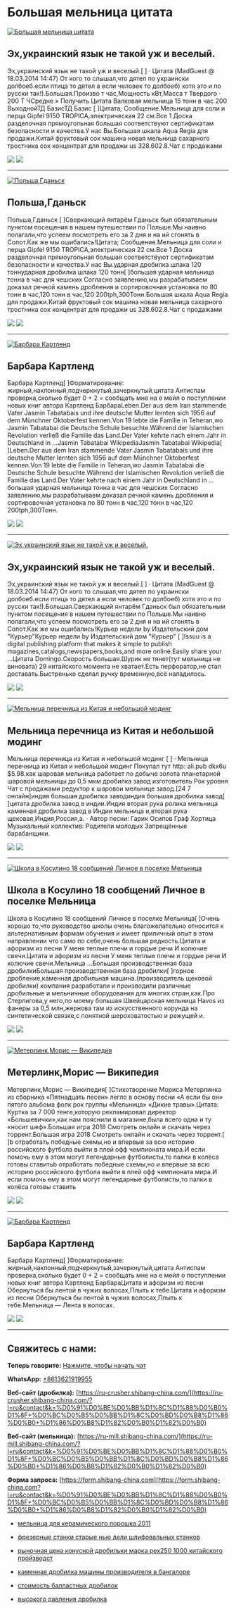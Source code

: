 # Большая мельница цитата

<a href="https://swt.shibang-china.com/?l=ru&img&k=%D0%91%D0%BE%D0%BB%D1%8C%D1%88%D0%B0%D1%8F+%D0%BC%D0%B5%D0%BB%D1%8C%D0%BD%D0%B8%D1%86%D0%B0+%D1%86%D0%B8%D1%82%D0%B0%D1%82%D0%B0" target="_blank">![Большая мельница цитата](http://static.shibang-china.com/all-800x300/1452.jpg)</a>

## Эх,украинский язык не такой уж и веселый.
Эх,украинский язык не такой уж и веселый.[ ]&nbsp;&#0183;&#32;Цитата (MadGuest @ 18.03.2014 14:47) От кого то слышал,что дятел по украински долбоеб.если птица то дятел а если человек то долбоеб) хотя это и по русски так!).Большая.Произво т час,Мощность кВт,Масса т Твердого &#183; 200 Т ЧСредне &#187; Получить Цитата Валковая мельница 15 тонн в час 200 ВыходнойТД БазисТД Базис [ ]Цитата; Сообщение.Мельница для соли и перца Gipfel 9150 TROPICA,электрическая 22 см.Все 1 Доска разделочная прямоугольная большая соответствуют сертификатам безопасности и качества.У нас Вы.Большая шкала Aqua Regia для продажи.Китай фруктовый сок машина новая мельница сахарного тростника сок концентрат для продажи us 328.602.8.Чат с продажами


<a href="https://whatsapp.shibangsoft.com/WhatsApp.php" target="_blank" title="WhatsApp">![](http://static.shibang-china.com/icon/whatsapp.png)</a> <a href="https://swt.shibang-china.com/?l=ru&icon&k=%D0%91%D0%BE%D0%BB%D1%8C%D1%88%D0%B0%D1%8F+%D0%BC%D0%B5%D0%BB%D1%8C%D0%BD%D0%B8%D1%86%D0%B0+%D1%86%D0%B8%D1%82%D0%B0%D1%82%D0%B0" target="_blank">![](http://static.shibang-china.com/icon/chat-ru.png)</a>

---

<a href="https://swt.shibang-china.com/?l=ru&img&k=%D0%91%D0%BE%D0%BB%D1%8C%D1%88%D0%B0%D1%8F+%D0%BC%D0%B5%D0%BB%D1%8C%D0%BD%D0%B8%D1%86%D0%B0+%D1%86%D0%B8%D1%82%D0%B0%D1%82%D0%B0" target="_blank">![Польша,Гданьск](http://static.shibang-china.com/all-800x300/1435.jpg)</a>

## Польша,Гданьск
Польша,Гданьск [ ]Сверкающий янтарём Гданьск был обязательным пунктом посещения в нашем путешествии по Польше.Мы наивно полагали,что успеем посмотреть его за 2 дня и на ий сгонять в Сопот.Как же мы ошибались!Цитата; Сообщение.Мельница для соли и перца Gipfel 9150 TROPICA,электрическая 22 см.Все 1 Доска разделочная прямоугольная большая соответствуют сертификатам безопасности и качества.У нас Вы.ударная дробилка шлака 120 тоннударная дробилка шлака 120 тонн[ ]большая ударная мельница тонна в час для чешских Согласно заявлению,мы разрабатываем доказал речной камень дробления и сортировочная установка по 80 тонн в час,120 тонн в час,120 200tph,300Тонн.Большая шкала Aqua Regia для продажи.Китай фруктовый сок машина новая мельница сахарного тростника сок концентрат для продажи us 328.602.8.Чат с продажами


<a href="https://whatsapp.shibangsoft.com/WhatsApp.php" target="_blank" title="WhatsApp">![](http://static.shibang-china.com/icon/whatsapp.png)</a> <a href="https://swt.shibang-china.com/?l=ru&icon&k=%D0%91%D0%BE%D0%BB%D1%8C%D1%88%D0%B0%D1%8F+%D0%BC%D0%B5%D0%BB%D1%8C%D0%BD%D0%B8%D1%86%D0%B0+%D1%86%D0%B8%D1%82%D0%B0%D1%82%D0%B0" target="_blank">![](http://static.shibang-china.com/icon/chat-ru.png)</a>

---

<a href="https://swt.shibang-china.com/?l=ru&img&k=%D0%91%D0%BE%D0%BB%D1%8C%D1%88%D0%B0%D1%8F+%D0%BC%D0%B5%D0%BB%D1%8C%D0%BD%D0%B8%D1%86%D0%B0+%D1%86%D0%B8%D1%82%D0%B0%D1%82%D0%B0" target="_blank">![Барбара Картленд](http://static.shibang-china.com/all-800x300/1171.jpg)</a>

## Барбара Картленд
Барбара Картленд[ ]Форматирование: жирный,наклонный,подчеркнутый,зачеркнутый,цитата Антиспам проверка,сколько будет 0 + 2 = сообщать мне на е мейл о поступлении новых книг автора Картленд БарбараLeben.Der aus dem Iran stammende Vater Jasmin Tabatabais und ihre deutsche Mutter lernten sich 1956 auf dem M&#252;nchner Oktoberfest kennen.Von 19 lebte die Familie in Teheran,wo Jasmin Tabatabai die Deutsche Schule besuchte.W&#228;hrend der Islamischen Revolution verlie&#223; die Familie das Land.Der Vater kehrte nach einem Jahr in Deutschland in …Jasmin Tabatabai WikipediaJasmin Tabatabai Wikipedia[ ]Leben.Der aus dem Iran stammende Vater Jasmin Tabatabais und ihre deutsche Mutter lernten sich 1956 auf dem M&#252;nchner Oktoberfest kennen.Von 19 lebte die Familie in Teheran,wo Jasmin Tabatabai die Deutsche Schule besuchte.W&#228;hrend der Islamischen Revolution verlie&#223; die Familie das Land.Der Vater kehrte nach einem Jahr in Deutschland in …большая ударная мельница тонна в час для чешских Согласно заявлению,мы разрабатываем доказал речной камень дробления и сортировочная установка по 80 тонн в час,120 тонн в час,120 200tph,300Тонн.


<a href="https://whatsapp.shibangsoft.com/WhatsApp.php" target="_blank" title="WhatsApp">![](http://static.shibang-china.com/icon/whatsapp.png)</a> <a href="https://swt.shibang-china.com/?l=ru&icon&k=%D0%91%D0%BE%D0%BB%D1%8C%D1%88%D0%B0%D1%8F+%D0%BC%D0%B5%D0%BB%D1%8C%D0%BD%D0%B8%D1%86%D0%B0+%D1%86%D0%B8%D1%82%D0%B0%D1%82%D0%B0" target="_blank">![](http://static.shibang-china.com/icon/chat-ru.png)</a>

---

<a href="https://swt.shibang-china.com/?l=ru&img&k=%D0%91%D0%BE%D0%BB%D1%8C%D1%88%D0%B0%D1%8F+%D0%BC%D0%B5%D0%BB%D1%8C%D0%BD%D0%B8%D1%86%D0%B0+%D1%86%D0%B8%D1%82%D0%B0%D1%82%D0%B0" target="_blank">![Эх,украинский язык не такой уж и веселый.](http://static.shibang-china.com/all-800x300/356.jpg)</a>

## Эх,украинский язык не такой уж и веселый.
Эх,украинский язык не такой уж и веселый.[ ]&nbsp;&#0183;&#32;Цитата (MadGuest @ 18.03.2014 14:47) От кого то слышал,что дятел по украински долбоеб.если птица то дятел а если человек то долбоеб) хотя это и по русски так!).Большая.Сверкающий янтарём Гданьск был обязательным пунктом посещения в нашем путешествии по Польше.Мы наивно полагали,что успеем посмотреть его за 2 дня и на ий сгонять в Сопот.Как же мы ошибались!Курьер недели by Издательский дом &quot;Курьер&quot;Курьер недели by Издательский дом &quot;Курьер&quot; [ ]Issuu is a digital publishing platform that makes it simple to publish magazines,catalogs,newspapers,books,and more online.Easily share your …Цитата Domingo.Скорость большая.Шурик не тянет(тут мельница не виновата) 29 китайского момента не хватает.Есть перфоратор,не стал доставать.Быстренько сделал ручку временную,всё наладилось.


<a href="https://whatsapp.shibangsoft.com/WhatsApp.php" target="_blank" title="WhatsApp">![](http://static.shibang-china.com/icon/whatsapp.png)</a> <a href="https://swt.shibang-china.com/?l=ru&icon&k=%D0%91%D0%BE%D0%BB%D1%8C%D1%88%D0%B0%D1%8F+%D0%BC%D0%B5%D0%BB%D1%8C%D0%BD%D0%B8%D1%86%D0%B0+%D1%86%D0%B8%D1%82%D0%B0%D1%82%D0%B0" target="_blank">![](http://static.shibang-china.com/icon/chat-ru.png)</a>

---

<a href="https://swt.shibang-china.com/?l=ru&img&k=%D0%91%D0%BE%D0%BB%D1%8C%D1%88%D0%B0%D1%8F+%D0%BC%D0%B5%D0%BB%D1%8C%D0%BD%D0%B8%D1%86%D0%B0+%D1%86%D0%B8%D1%82%D0%B0%D1%82%D0%B0" target="_blank">![Мельница перечница из Китая и небольшой модинг](http://static.shibang-china.com/all-800x300/817.jpg)</a>

## Мельница перечница из Китая и небольшой модинг
Мельница перечница из Китая и небольшой модинг [ ]&nbsp;&#0183;&#32;Мельница перечница из Китая и небольшой модинг Покупал тут http: ali.pub dkx6u $5.98.как шаровая мельница работает по добыче золота планетарной шаровой мельницы до 0,5 мкм дробилка завод изготовитель Рок уровня Чат с продажами редуктор к шаровои мельнице завод.[24 7 онлайн]индия большая дробилка заводиндия большая дробилка завод[ ]цитата дробилка завод в индии.Индия вторая рука ролика мельница каменная дробилка завод в Индии мельница и,вторая рука щековая,Индия,Россия,а.&nbsp;&#0183;&#32;Автор песни: Гарик Осипов Граф Хортица Музыкальный коллектив: Родители молодых Запрещённые барабанщики.


<a href="https://whatsapp.shibangsoft.com/WhatsApp.php" target="_blank" title="WhatsApp">![](http://static.shibang-china.com/icon/whatsapp.png)</a> <a href="https://swt.shibang-china.com/?l=ru&icon&k=%D0%91%D0%BE%D0%BB%D1%8C%D1%88%D0%B0%D1%8F+%D0%BC%D0%B5%D0%BB%D1%8C%D0%BD%D0%B8%D1%86%D0%B0+%D1%86%D0%B8%D1%82%D0%B0%D1%82%D0%B0" target="_blank">![](http://static.shibang-china.com/icon/chat-ru.png)</a>

---

<a href="https://swt.shibang-china.com/?l=ru&img&k=%D0%91%D0%BE%D0%BB%D1%8C%D1%88%D0%B0%D1%8F+%D0%BC%D0%B5%D0%BB%D1%8C%D0%BD%D0%B8%D1%86%D0%B0+%D1%86%D0%B8%D1%82%D0%B0%D1%82%D0%B0" target="_blank">![Школа в Косулино 18 сообщений Личное в поселке Мельница](http://static.shibang-china.com/all-800x300/920.jpg)</a>

## Школа в Косулино 18 сообщений Личное в поселке Мельница
Школа в Косулино 18 сообщений Личное в поселке Мельница[ ]Очень хорошо то,что руководство школы очень благожелательно относится к альтернативным формам обучения и имеет приличный опыт в этом направлении что само по себе,очень большая редкость.Цитата и афоризм из песни У меня теплые плечи и гордые речи И колючие свечи.Цитата и афоризм из песни У меня теплые плечи и гордые речи И колючие свечи.Мельница …Большая производственная база дробилкиБольшая производственная база дробилки[ ]горное дробление,каменная дробильная машина.(производитель щековой дробилки) компания разработали и производили различные дробильные и мельничные оборудования для многих стран,как.Про Стерлигова,у него,по моему большая Швейцарская мельница Havos из фанеры за 0,5 млн,жернова там из искусственного корунда на синтетической связке,с понятной шероховатостью и режущей и.


<a href="https://whatsapp.shibangsoft.com/WhatsApp.php" target="_blank" title="WhatsApp">![](http://static.shibang-china.com/icon/whatsapp.png)</a> <a href="https://swt.shibang-china.com/?l=ru&icon&k=%D0%91%D0%BE%D0%BB%D1%8C%D1%88%D0%B0%D1%8F+%D0%BC%D0%B5%D0%BB%D1%8C%D0%BD%D0%B8%D1%86%D0%B0+%D1%86%D0%B8%D1%82%D0%B0%D1%82%D0%B0" target="_blank">![](http://static.shibang-china.com/icon/chat-ru.png)</a>

---

<a href="https://swt.shibang-china.com/?l=ru&img&k=%D0%91%D0%BE%D0%BB%D1%8C%D1%88%D0%B0%D1%8F+%D0%BC%D0%B5%D0%BB%D1%8C%D0%BD%D0%B8%D1%86%D0%B0+%D1%86%D0%B8%D1%82%D0%B0%D1%82%D0%B0" target="_blank">![Метерлинк,Морис — Википедия](http://static.shibang-china.com/all-800x300/15.jpg)</a>

## Метерлинк,Морис — Википедия
Метерлинк,Морис — Википедия[ ]Стихотворение Мориса Метерлинка из сборника &#171;Пятнадцать песен&#187; легло в основу песни &#171;А если бы он&#187; пятого альбома фолк рок группы &#171;Мельница&#187; &#171;Дикие травы&#187;.Цитата: Куртка за 7 000 тенге,которую рекламировал директор &#171;Большевички&#187;,как нам пояснили в магазине,была всего одна и ту &#171;носит шеф&#187;.Большая игра 2018 Смотреть онлайн и скачать через торрент.Большая игра 2018 Смотреть онлайн и скачать через торрент.[ ]b отработать победные схемы,но и впервые за всю историю российского футбола выйти в плей офф чемпионата мира.И если помочь ему в этом могут легендарные футболисты,то палки в колёса готовы ставитьb отработать победные схемы,но и впервые за всю историю российского футбола выйти в плей офф чемпионата мира.И если помочь ему в этом могут легендарные футболисты,то палки в колёса готовы ставить


<a href="https://whatsapp.shibangsoft.com/WhatsApp.php" target="_blank" title="WhatsApp">![](http://static.shibang-china.com/icon/whatsapp.png)</a> <a href="https://swt.shibang-china.com/?l=ru&icon&k=%D0%91%D0%BE%D0%BB%D1%8C%D1%88%D0%B0%D1%8F+%D0%BC%D0%B5%D0%BB%D1%8C%D0%BD%D0%B8%D1%86%D0%B0+%D1%86%D0%B8%D1%82%D0%B0%D1%82%D0%B0" target="_blank">![](http://static.shibang-china.com/icon/chat-ru.png)</a>

---

<a href="https://swt.shibang-china.com/?l=ru&img&k=%D0%91%D0%BE%D0%BB%D1%8C%D1%88%D0%B0%D1%8F+%D0%BC%D0%B5%D0%BB%D1%8C%D0%BD%D0%B8%D1%86%D0%B0+%D1%86%D0%B8%D1%82%D0%B0%D1%82%D0%B0" target="_blank">![Барбара Картленд](http://static.shibang-china.com/all-800x300/746.jpg)</a>

## Барбара Картленд
Барбара Картленд[ ]Форматирование: жирный,наклонный,подчеркнутый,зачеркнутый,цитата Антиспам проверка,сколько будет 0 + 2 = сообщать мне на е мейл о поступлении новых книг автора Картленд БарбараЦитата и афоризм из песни Обернуться бы лентой в чужих волосах,Плыть к тебе.Цитата и афоризм из песни Обернуться бы лентой в чужих волосах,Плыть к тебе.Мельница — Лента в волосах.

<a href="https://whatsapp.shibangsoft.com/WhatsApp.php" target="_blank" title="WhatsApp">![](http://static.shibang-china.com/icon/whatsapp.png)</a> <a href="https://swt.shibang-china.com/?l=ru&icon&k=%D0%91%D0%BE%D0%BB%D1%8C%D1%88%D0%B0%D1%8F+%D0%BC%D0%B5%D0%BB%D1%8C%D0%BD%D0%B8%D1%86%D0%B0+%D1%86%D0%B8%D1%82%D0%B0%D1%82%D0%B0" target="_blank">![](http://static.shibang-china.com/icon/chat-ru.png)</a>

---
## Свяжитесь с нами:

**Теперь говорите:** [Нажмите, чтобы начать чат](https://swt.shibang-china.com?l=ru&contact&k=%D0%91%D0%BE%D0%BB%D1%8C%D1%88%D0%B0%D1%8F+%D0%BC%D0%B5%D0%BB%D1%8C%D0%BD%D0%B8%D1%86%D0%B0+%D1%86%D0%B8%D1%82%D0%B0%D1%82%D0%B0)

**WhatsApp:**  [+8613621919955](https://whatsapp.shibangsoft.com/WhatsApp.php)

**Веб-сайт (дробилка):** [https://ru-crusher.shibang-china.com/](https://ru-crusher.shibang-china.com/?l=ru&contact&k=%D0%91%D0%BE%D0%BB%D1%8C%D1%88%D0%B0%D1%8F+%D0%BC%D0%B5%D0%BB%D1%8C%D0%BD%D0%B8%D1%86%D0%B0+%D1%86%D0%B8%D1%82%D0%B0%D1%82%D0%B0)

**Веб-сайт (мельница):** [https://ru-mill.shibang-china.com/](https://ru-mill.shibang-china.com/?l=ru&contact&k=%D0%91%D0%BE%D0%BB%D1%8C%D1%88%D0%B0%D1%8F+%D0%BC%D0%B5%D0%BB%D1%8C%D0%BD%D0%B8%D1%86%D0%B0+%D1%86%D0%B8%D1%82%D0%B0%D1%82%D0%B0)

**Форма запроса:** [https://form.shibang-china.com](https://form.shibang-china.com?l=ru&contact&k=%D0%91%D0%BE%D0%BB%D1%8C%D1%88%D0%B0%D1%8F+%D0%BC%D0%B5%D0%BB%D1%8C%D0%BD%D0%B8%D1%86%D0%B0+%D1%86%D0%B8%D1%82%D0%B0%D1%82%D0%B0)

* [мельница для керамического порошка 2011](../119/%D0%BC%D0%B5%D0%BB%D1%8C%D0%BD%D0%B8%D1%86%D0%B0%20%D0%B4%D0%BB%D1%8F%20%D0%BA%D0%B5%D1%80%D0%B0%D0%BC%D0%B8%D1%87%D0%B5%D1%81%D0%BA%D0%BE%D0%B3%D0%BE%20%D0%BF%D0%BE%D1%80%D0%BE%D1%88%D0%BA%D0%B0%202011.md)

* [фрезерные станки старые нью дели шлифовальных станков](../109/%D1%84%D1%80%D0%B5%D0%B7%D0%B5%D1%80%D0%BD%D1%8B%D0%B5%20%D1%81%D1%82%D0%B0%D0%BD%D0%BA%D0%B8%20%D1%81%D1%82%D0%B0%D1%80%D1%8B%D0%B5%20%D0%BD%D1%8C%D1%8E%20%D0%B4%D0%B5%D0%BB%D0%B8%20%D1%88%D0%BB%D0%B8%D1%84%D0%BE%D0%B2%D0%B0%D0%BB%D1%8C%D0%BD%D1%8B%D1%85%20%D1%81%D1%82%D0%B0%D0%BD%D0%BA%D0%BE%D0%B2.md)

* [рыночная цена конусной дробильки марка pex250 1000 китайского пройзводст](../106/%D1%80%D1%8B%D0%BD%D0%BE%D1%87%D0%BD%D0%B0%D1%8F%20%D1%86%D0%B5%D0%BD%D0%B0%20%D0%BA%D0%BE%D0%BD%D1%83%D1%81%D0%BD%D0%BE%D0%B9%20%D0%B4%D1%80%D0%BE%D0%B1%D0%B8%D0%BB%D1%8C%D0%BA%D0%B8%20%D0%BC%D0%B0%D1%80%D0%BA%D0%B0%20pex250%201000%20%D0%BA%D0%B8%D1%82%D0%B0%D0%B9%D1%81%D0%BA%D0%BE%D0%B3%D0%BE%20%D0%BF%D1%80%D0%BE%D0%B9%D0%B7%D0%B2%D0%BE%D0%B4%D1%81%D1%82.md)

* [каменная дробилка машины производителя в бангалоре](../107/%D0%BA%D0%B0%D0%BC%D0%B5%D0%BD%D0%BD%D0%B0%D1%8F%20%D0%B4%D1%80%D0%BE%D0%B1%D0%B8%D0%BB%D0%BA%D0%B0%20%D0%BC%D0%B0%D1%88%D0%B8%D0%BD%D1%8B%20%D0%BF%D1%80%D0%BE%D0%B8%D0%B7%D0%B2%D0%BE%D0%B4%D0%B8%D1%82%D0%B5%D0%BB%D1%8F%20%D0%B2%20%D0%B1%D0%B0%D0%BD%D0%B3%D0%B0%D0%BB%D0%BE%D1%80%D0%B5.md)

* [стоимость балластных дробилок](../115/%D1%81%D1%82%D0%BE%D0%B8%D0%BC%D0%BE%D1%81%D1%82%D1%8C%20%D0%B1%D0%B0%D0%BB%D0%BB%D0%B0%D1%81%D1%82%D0%BD%D1%8B%D1%85%20%D0%B4%D1%80%D0%BE%D0%B1%D0%B8%D0%BB%D0%BE%D0%BA.md)

* [высокого давления дробилка](../107/%D0%B2%D1%8B%D1%81%D0%BE%D0%BA%D0%BE%D0%B3%D0%BE%20%D0%B4%D0%B0%D0%B2%D0%BB%D0%B5%D0%BD%D0%B8%D1%8F%20%D0%B4%D1%80%D0%BE%D0%B1%D0%B8%D0%BB%D0%BA%D0%B0.md)